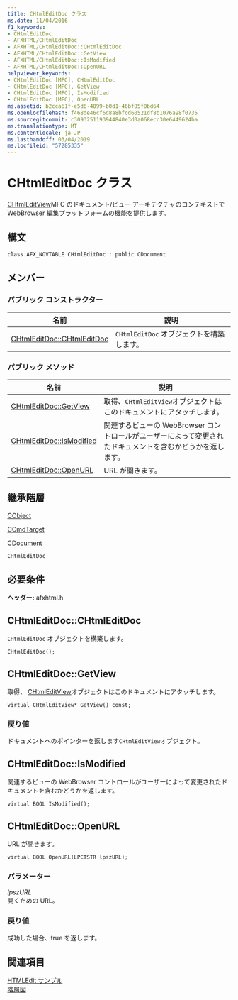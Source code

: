 ```yaml
---
title: CHtmlEditDoc クラス
ms.date: 11/04/2016
f1_keywords:
- CHtmlEditDoc
- AFXHTML/CHtmlEditDoc
- AFXHTML/CHtmlEditDoc::CHtmlEditDoc
- AFXHTML/CHtmlEditDoc::GetView
- AFXHTML/CHtmlEditDoc::IsModified
- AFXHTML/CHtmlEditDoc::OpenURL
helpviewer_keywords:
- CHtmlEditDoc [MFC], CHtmlEditDoc
- CHtmlEditDoc [MFC], GetView
- CHtmlEditDoc [MFC], IsModified
- CHtmlEditDoc [MFC], OpenURL
ms.assetid: b2cca61f-e5d6-4099-b0d1-46bf85f0bd64
ms.openlocfilehash: f468de46cf6d8a8bfcd60521df8b1076a98f0735
ms.sourcegitcommit: c3093251193944840e3d0a068ecc30e6449624ba
ms.translationtype: MT
ms.contentlocale: ja-JP
ms.lasthandoff: 03/04/2019
ms.locfileid: "57285335"
---
```

# <a name="chtmleditdoc-class"></a>CHtmlEditDoc クラス

[CHtmlEditView](../../mfc/reference/chtmleditview-class.md)MFC のドキュメント/ビュー アーキテクチャのコンテキストで WebBrowser 編集プラットフォームの機能を提供します。

## <a name="syntax"></a>構文

```
class AFX_NOVTABLE CHtmlEditDoc : public CDocument
```

## <a name="members"></a>メンバー

### <a name="public-constructors"></a>パブリック コンストラクター

|名前|説明|
|----------|-----------------|
|[CHtmlEditDoc::CHtmlEditDoc](#chtmleditdoc)|`CHtmlEditDoc` オブジェクトを構築します。|

### <a name="public-methods"></a>パブリック メソッド

|名前|説明|
|----------|-----------------|
|[CHtmlEditDoc::GetView](#getview)|取得、`CHtmlEditView`オブジェクトはこのドキュメントにアタッチします。|
|[CHtmlEditDoc::IsModified](#ismodified)|関連するビューの WebBrowser コントロールがユーザーによって変更されたドキュメントを含むかどうかを返します。|
|[CHtmlEditDoc::OpenURL](#openurl)|URL が開きます。|

## <a name="inheritance-hierarchy"></a>継承階層

[CObject](../../mfc/reference/cobject-class.md)

[CCmdTarget](../../mfc/reference/ccmdtarget-class.md)

[CDocument](../../mfc/reference/cdocument-class.md)

`CHtmlEditDoc`

## <a name="requirements"></a>必要条件

**ヘッダー:** afxhtml.h

##  <a name="chtmleditdoc"></a>  CHtmlEditDoc::CHtmlEditDoc

`CHtmlEditDoc` オブジェクトを構築します。

```
CHtmlEditDoc();
```

##  <a name="getview"></a>  CHtmlEditDoc::GetView

取得、 [CHtmlEditView](../../mfc/reference/chtmleditview-class.md)オブジェクトはこのドキュメントにアタッチします。

```
virtual CHtmlEditView* GetView() const;
```

### <a name="return-value"></a>戻り値

ドキュメントへのポインターを返します`CHtmlEditView`オブジェクト。

##  <a name="ismodified"></a>  CHtmlEditDoc::IsModified

関連するビューの WebBrowser コントロールがユーザーによって変更されたドキュメントを含むかどうかを返します。

```
virtual BOOL IsModified();
```

##  <a name="openurl"></a>  CHtmlEditDoc::OpenURL

URL が開きます。

```
virtual BOOL OpenURL(LPCTSTR lpszURL);
```

### <a name="parameters"></a>パラメーター

*lpszURL*<br/>
開くための URL。

### <a name="return-value"></a>戻り値

成功した場合、true を返します。

## <a name="see-also"></a>関連項目

[HTMLEdit サンプル](../../visual-cpp-samples.md)<br/>
[階層図](../../mfc/hierarchy-chart.md)

